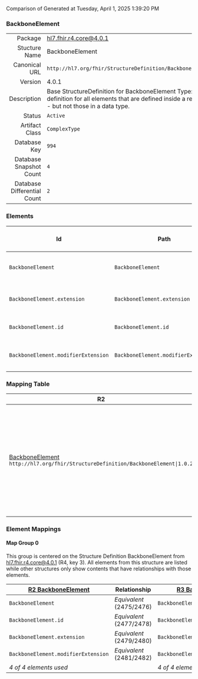Comparison of 
Generated at Tuesday, April 1, 2025 1:39:20 PM

### BackboneElement

|      |     |
| ---: | --- |
| Package | hl7.fhir.r4.core@4.0.1 |
| Stucture Name | BackboneElement |
| Canonical URL | `http://hl7.org/fhir/StructureDefinition/BackboneElement` |
| Version | 4.0.1 |
| Description | Base StructureDefinition for BackboneElement Type: Base definition for all elements that are defined inside a resource - but not those in a data type. |
| Status | `Active` |
| Artifact Class | `ComplexType` |
| Database Key | `994` |
| Database Snapshot Count | `4` |
| Database Differential Count | `2` |

### Elements

| Id | Path | Name | Base Path | Short | Cardinality | Collated Type | Binding Strength | Binding Value Set |
| -- | ---- | ---- | --------- | ----- | ----------- | ------------- | ---------------- | ----------------- |
| `BackboneElement` | `BackboneElement` | `BackboneElement` | BackboneElement | Base for elements defined inside a resource | 0..* | BackboneElement |  |  |
| `BackboneElement.extension` | `BackboneElement.extension` | `extension` | Element.extension | Additional content defined by implementations | 0..* | Extension |  |  |
| `BackboneElement.id` | `BackboneElement.id` | `id` | Element.id | Unique id for inter-element referencing | 0..1 | id |  |  |
| `BackboneElement.modifierExtension` | `BackboneElement.modifierExtension` | `modifierExtension` | BackboneElement.modifierExtension | Extensions that cannot be ignored even if unrecognized | 0..* | Extension |  |  |
### Mapping Table

| R2 | Comparison | R3 | Comparison | R4 | Comparison | R4B | Comparison | R5
| --- | --- | --- | --- | --- | --- | --- | --- | ---
| [BackboneElement](/docs/R2/ComplexTypes/BackboneElement.md)<br/> `http://hl7.org/fhir/StructureDefinition/BackboneElement\|1.0.2` | →→→→→→→<br/>`Equivalent`<br/>- DBKey: `1291`<br/>- Reviewed: `n/a`<br/>- By: `n/a`<br/>→→→→→→→<hr/>←←←←←←←<br/>`Equivalent`<br/>- DBKey: `1292`<br/>- Reviewed: `n/a`<br/>- By: `n/a`<br/>←←←←←←←| [BackboneElement](/docs/R3/ComplexTypes/BackboneElement.md)<br/> `http://hl7.org/fhir/StructureDefinition/BackboneElement\|3.0.2` | →→→→→→→<br/>`Equivalent`<br/>- DBKey: `1299`<br/>- Reviewed: `n/a`<br/>- By: `n/a`<br/>→→→→→→→<hr/>←←←←←←←<br/>`Equivalent`<br/>- DBKey: `1300`<br/>- Reviewed: `n/a`<br/>- By: `n/a`<br/>←←←←←←←| [BackboneElement](/docs/R4/ComplexTypes/BackboneElement.md)<br/> `http://hl7.org/fhir/StructureDefinition/BackboneElement\|4.0.1` | →→→→→→→<br/>`Equivalent`<br/>- DBKey: `1315`<br/>- Reviewed: `n/a`<br/>- By: `n/a`<br/>→→→→→→→<hr/>←←←←←←←<br/>`Equivalent`<br/>- DBKey: `1316`<br/>- Reviewed: `n/a`<br/>- By: `n/a`<br/>←←←←←←←| [BackboneElement](/docs/R4B/ComplexTypes/BackboneElement.md)<br/> `http://hl7.org/fhir/StructureDefinition/BackboneElement\|4.3.0` | →→→→→→→<br/>`Equivalent`<br/>- DBKey: `1647`<br/>- Reviewed: `n/a`<br/>- By: `n/a`<br/>→→→→→→→<hr/>←←←←←←←<br/>`Equivalent`<br/>- DBKey: `1648`<br/>- Reviewed: `n/a`<br/>- By: `n/a`<br/>←←←←←←←| [BackboneElement](/docs/R5/ComplexTypes/BackboneElement.md)<br/> `http://hl7.org/fhir/StructureDefinition/BackboneElement\|5.0.0` 

### Element Mappings


#### Map Group 0

This group is centered on the Structure Definition BackboneElement from hl7.fhir.r4.core@4.0.1 (R4, key 3).
All elements from this structure are listed while other structures only show contents that have relationships with those elements.

| [R2 BackboneElement](/docs/R2/ComplexTypes/BackboneElement.md)| Relationship | [R3 BackboneElement](/docs/R3/ComplexTypes/BackboneElement.md)| Relationship | R4 BackboneElement| Relationship | [R4B BackboneElement](/docs/R4B/ComplexTypes/BackboneElement.md)| Relationship | [R5 BackboneElement](/docs/R5/ComplexTypes/BackboneElement.md)
| --- | --- | --- | --- | --- | --- | --- | --- | ---
| `BackboneElement`| _Equivalent_<br/>(2475/2476)| `BackboneElement`| _Equivalent_<br/>(9204/9205)| **`BackboneElement`**| _Equivalent_<br/>(20554/20555)| `BackboneElement`| _Equivalent_<br/>(35671/35672)| `BackboneElement`
| `BackboneElement.id`| _Equivalent_<br/>(2477/2478)| `BackboneElement.id`| _Equivalent_<br/>(9206/9207)| **`BackboneElement.id`**| _Equivalent_<br/>(20556/20557)| `BackboneElement.id`| _Equivalent_<br/>(35673/35674)| `BackboneElement.id`
| `BackboneElement.extension`| _Equivalent_<br/>(2479/2480)| `BackboneElement.extension`| _Equivalent_<br/>(9208/9209)| **`BackboneElement.extension`**| _Equivalent_<br/>(20558/20559)| `BackboneElement.extension`| _Equivalent_<br/>(35675/35676)| `BackboneElement.extension`
| `BackboneElement.modifierExtension`| _Equivalent_<br/>(2481/2482)| `BackboneElement.modifierExtension`| _Equivalent_<br/>(9210/9211)| **`BackboneElement.modifierExtension`**| _Equivalent_<br/>(20560/20561)| `BackboneElement.modifierExtension`| _Equivalent_<br/>(35677/35678)| `BackboneElement.modifierExtension`
| *4 of 4 elements used* | | *4 of 4 elements used* | | *4 of 4 elements used* | | *4 of 4 elements used* | | *4 of 4 elements used* 

